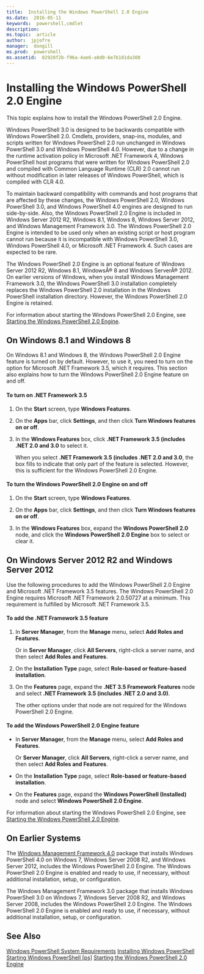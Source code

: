 ```yaml
---
title:  Installing the Windows PowerShell 2.0 Engine
ms.date:  2016-05-11
keywords:  powershell,cmdlet
description:  
ms.topic:  article
author:  jpjofre
manager:  dongill
ms.prod:  powershell
ms.assetid:  82928f2b-f96a-4ae6-a0d0-6e7b181da308
---
```


# Installing the Windows PowerShell 2.0 Engine
This topic explains how to install the Windows PowerShell 2.0 Engine.

Windows PowerShell 3.0 is designed to be backwards compatible with Windows PowerShell 2.0. Cmdlets, providers, snap-ins, modules, and scripts written for Windows PowerShell 2.0 run unchanged in Windows PowerShell 3.0 and Windows PowerShell 4.0. However, due to a change in the runtime activation policy in Microsoft .NET Framework 4, Windows PowerShell host programs that were written for Windows PowerShell 2.0 and compiled with Common Language Runtime (CLR) 2.0 cannot run without modification in later releases of Windows PowerShell, which is compiled with CLR 4.0.

To maintain backward compatibility with commands and host programs that are affected by these changes, the Windows PowerShell 2.0, Windows PowerShell 3.0, and Windows PowerShell 4.0 engines are designed to run side-by-side. Also, the Windows PowerShell 2.0 Engine is included in Windows Server 2012 R2, Windows 8.1, Windows 8, Windows Server 2012, and Windows Management Framework 3.0. The Windows PowerShell 2.0 Engine is intended to be used only when an existing script or host program cannot run because it is incompatible with Windows PowerShell 3.0, Windows PowerShell 4.0, or Microsoft .NET Framework 4. Such cases are expected to be rare.

The Windows PowerShell 2.0 Engine is an optional feature of Windows Server 2012 R2, Windows 8.1, WindowsÂ® 8 and Windows ServerÂ® 2012. On earlier versions of Windows, when you install Windows Management Framework 3.0, the Windows PowerShell 3.0 installation completely replaces the Windows PowerShell 2.0 installation in the Windows PowerShell installation directory. However, the Windows PowerShell 2.0 Engine is retained.

For information about starting the Windows PowerShell 2.0 Engine, see [Starting the Windows PowerShell 2.0 Engine](Starting-the-Windows-PowerShell-2.0-Engine.md).

## On Windows 8.1 and Windows 8
On Windows 8.1 and Windows 8, the Windows PowerShell 2.0 Engine feature is turned on by default. However, to use it, you need to turn on the option for Microsoft .NET Framework 3.5, which it requires. This section also explains how to turn the Windows PowerShell 2.0 Engine feature on and off.

#### To turn on .NET Framework 3.5

1.  On the **Start** screen, type **Windows Features**.

2.  On the **Apps** bar, click **Settings**, and then click **Turn Windows features on or off**.

3.  In the **Windows Features** box, click **.NET Framework 3.5 (includes .NET 2.0 and 3.0** to select it.

    When you select **.NET Framework 3.5 (includes .NET 2.0 and 3.0**, the box fills to indicate that only part of the feature is selected. However, this is sufficient for the Windows PowerShell 2.0 Engine.

#### To turn the Windows PowerShell 2.0 Engine on and off

1.  On the **Start** screen, type **Windows Features**.

2.  On the **Apps** bar, click **Settings**, and then click **Turn Windows features on or off**.

3.  In the **Windows Features** box, expand the **Windows PowerShell 2.0** node, and click the **Windows PowerShell 2.0 Engine** box to select or clear it.

## On Windows Server 2012 R2 and Windows Server 2012
Use the following procedures to add the Windows PowerShell 2.0 Engine and Microsoft .NET Framework 3.5 features. The Windows PowerShell 2.0 Engine requires Microsoft .NET Framework 2.0.50727 at a minimum. This requirement is fulfilled by Microsoft .NET Framework 3.5.

#### To add the .NET Framework 3.5 feature

1.  In **Server Manager**, from the **Manage** menu, select **Add Roles and Features**.

    Or in **Server Manager**, click **All Servers**, right-click a server name, and then select **Add Roles and Features**.

2.  On the **Installation Type** page, select **Role-based or feature-based installation**.

3.  On the **Features** page, expand the **.NET 3.5 Framework Features** node and select **.NET Framework 3.5 (includes .NET 2.0 and 3.0)**.

    The other options under that node are not required for the Windows PowerShell 2.0 Engine.

#### To add the Windows PowerShell 2.0 Engine feature

-   In **Server Manager**, from the **Manage** menu, select **Add Roles and Features**.

    Or **Server Manager**, click **All Servers**, right-click a server name, and then select **Add Roles and Features**.

-   On the **Installation Type** page, select **Role-based or feature-based installation**.

-   On the **Features** page, expand the **Windows PowerShell (Installed)** node and select **Windows PowerShell 2.0 Engine**.

For information about starting the Windows PowerShell 2.0 Engine, see [Starting the Windows PowerShell 2.0 Engine](Starting-the-Windows-PowerShell-2.0-Engine.md).

## On Earlier Systems
The [Windows Management Framework 4.0](http://go.microsoft.com/fwlink/?LinkID=293881) package that installs Windows PowerShell 4.0 on Windows 7, Windows Server 2008 R2, and Windows Server 2012, includes the Windows PowerShell 2.0 Engine. The Windows PowerShell 2.0 Engine is enabled and ready to use, if necessary, without additional installation, setup, or configuration.

The Windows Management Framework 3.0 package that installs Windows PowerShell 3.0 on Windows 7, Windows Server 2008 R2, and Windows Server 2008, includes the Windows PowerShell 2.0 Engine. The Windows PowerShell 2.0 Engine is enabled and ready to use, if necessary, without additional installation, setup, or configuration.

## See Also
[Windows PowerShell System Requirements](Windows-PowerShell-System-Requirements.md)
[Installing Windows PowerShell](Installing-Windows-PowerShell.md)
[Starting Windows PowerShell [ps]](https://technet.microsoft.com/en-us/library/8ec8c2d7-8e7c-4722-a3d2-498fe5739a8e)
[Starting the Windows PowerShell 2.0 Engine](Starting-the-Windows-PowerShell-2.0-Engine.md)


